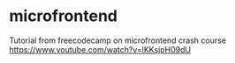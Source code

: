 # microfrontend
Tutorial from freecodecamp on microfrontend crash course https://www.youtube.com/watch?v=lKKsjpH09dU
